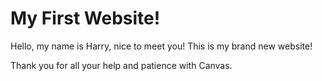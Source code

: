 <!DOCTYPE html>
<html lang="en">
<head>
  <meta charset="UTF-8">
  <meta http-equiv="X-UA-Compatible" content="IE=edge">
  <meta name="viewport" content="width=device-width, initial-scale=1.0">
  <title>My First Website!</title>
</head>
<body>
  <h1>My First Website!</h1>
  <p>
    Hello, my name is Harry, nice to meet you!
    This is my brand new website!

Thank you for all your help and patience with Canvas.
  </p>
</body>
</html>
